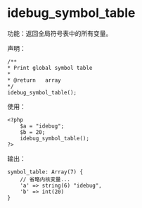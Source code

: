 # idebug\_symbol\_table

功能：返回全局符号表中的所有变量。

声明：

```
/**
* Print global symbol table
*
* @return   array
*/
idebug_symbol_table();
```

使用：

```
<?php
    $a = "idebug";
    $b = 20;
    idebug_symbol_table(); 
?>
```

输出：

```
symbol_table: Array(7) { 
    // 省略内核变量...
    'a' => string(6) "idebug",
    'b' => int(20)
}
```



